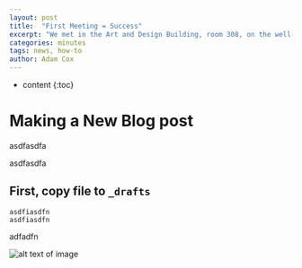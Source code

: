 ```yaml
---
layout: post
title:  "First Meeting = Success"
excerpt: "We met in the Art and Design Building, room 308, on the well-decorated Landscape Architecture floor. We had a great mix of people, and enthusiasm is high."
categories: minutes
tags: news, how-to
author: Adam Cox
---
```


* content
{:toc}

# Making a New Blog post

asdfasdfa

asdfasdfa

## First, copy file to `_drafts`

    asdfiasdfn
    asdfiasdfn

adfadfn

![alt text of image](/img/screenshot.jpg)

